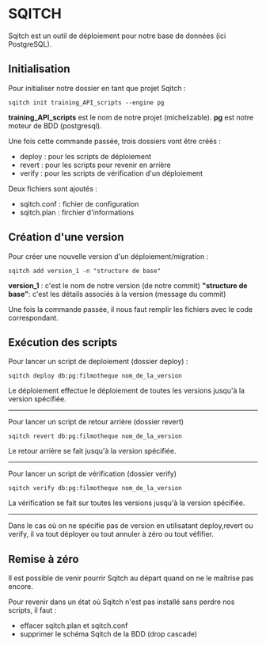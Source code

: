 # SQITCH

Sqitch est un outil de déploiement pour notre base de données (ici PostgreSQL).

## Initialisation

Pour initialiser notre dossier en tant que projet Sqitch :

```
sqitch init training_API_scripts --engine pg
```

**training_API_scripts** est le nom de notre projet (michelizable).
**pg** est notre moteur de BDD (postgresql).

Une fois cette commande passée, trois dossiers vont être créés :

- deploy : pour les scripts de déploiement
- revert : pour les scripts pour revenir en arrière
- verify : pour les scripts de vérification d'un déploiement

Deux fichiers sont ajoutés :

- sqitch.conf : fichier de configuration
- sqitch.plan : firchier d'informations

## Création d'une version

Pour créer une nouvelle version d'un déploiement/migration :

```
sqitch add version_1 -n "structure de base"
```

**version_1** : c'est le nom de notre version (de notre commit)
**"structure de base"**: c'est les détails associés à la version (message du commit)

Une fois la commande passée, il nous faut remplir les fichiers avec le code correspondant.

## Exécution des scripts

Pour lancer un script de deploiement (dossier deploy) :

```
sqitch deploy db:pg:filmotheque nom_de_la_version
```
Le déploiement effectue le déploiement de toutes les versions jusqu'à la version spécifiée.

---

Pour lancer un script de retour arrière (dossier revert)

```
sqitch revert db:pg:filmotheque nom_de_la_version
```

Le retour arrière se fait jusqu'à la version spécifiée.

---

Pour lancer un script de vérification (dossier verify)

```
sqitch verify db:pg:filmotheque nom_de_la_version
```
La vérification se fait sur toutes les versions jusqu'à la version spécifiée.

---

Dans le cas où on ne spécifie pas de version en utilisatant deploy,revert ou verify, il va tout déployer ou tout annuler à zéro ou tout véfifier.

## Remise à zéro

Il est possible de venir pourrir Sqitch au départ quand on ne le maîtrise pas encore.

Pour revenir dans un état où Sqitch n'est pas installé sans perdre nos scripts, il faut :

- effacer sqitch.plan et sqitch.conf
- supprimer le schéma Sqitch de la BDD (drop cascade)